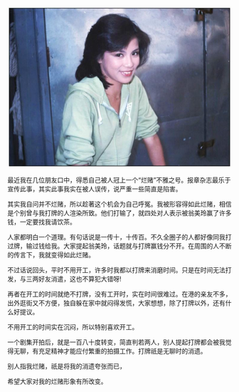  <center>

![翁美玲](../../img/article/bu_ya_de_cheng_hao.jpg)

 </center>


最近我在几位朋友口中，得悉自己被人冠上一个“烂赌”不雅之号。报章杂志最乐于宣传此事，其实此事我实在被人误传，说严重一些简直是陷害。

其实我自问并不烂赌，所以趁著这个机会为自己呼冤。我被形容得如此烂赌，相信是个别曾与我打牌的人渲染所致。他们打输了，就四处对人表示被翁美玲赢了许多钱，一定要找我请饮茶。

人家都明白一个道理。有句话说是一传十，十传百。不久全圈子的人都好像同我打过牌，输过钱给我。大家提起翁美玲，话题就与打牌赢钱分不开。在周围的人不断的传言下，我就变得如此烂赌。

不过话说回头，平时不用开工，许多时我都以打牌来消磨时间。只是在时间无法打发，与三两好友消遣，这也不算犯大错呀!

再者在开工的时间就绝不打牌，没有工开时，实在时间很难过。在港的亲友不多，出外逛街又不方便，独自躲在家中就闷得发慌，大家想想，除了打牌以外，还有什么好提议。

不用开工的时间实在沉闷，所以特别喜欢开工。

一个剧集开拍后，就是一百八十度转变，简直判若两人，别人提起打牌都会被我觉得无聊，有充足精神才能应付繁重的拍摄工作。打牌祇是无聊时的消遗。

别人指我烂赌，祇是将我的消遗夸张而已，

希望大家对我的烂赌形象有所改变。